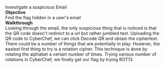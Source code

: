 Investigate a suspicious Email\
**Objective**\
Find the flag hidden in a user's email\
**Walkthrough**\
Looking through the email, the only suspicious thing that is noticed is that the QR code doesn't redirect to a url but rather jumbled text. Uploading the QR code to CyberChef, we can click Decode QR and obtain the ciphertext. There could be a number of things that are potentially in play. However, the easiest first thing to try is a rotation cipher. This technique is done by rotating the alphabet a certain number of times. Trying various number of rotations in CyberChef, we finally get our flag by trying ROT13. 
